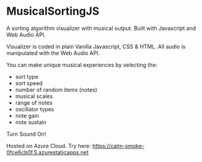 # MusicalSortingJS
A sorting algorithm visualizer with musical output. Built with Javascript and Web Audio API.

Visualizer is coded in plain Vanilla Javascript, CSS & HTML. All audio is manipulated with the Web Audio API.

You can make unique musical experiences by selecting the:

- sort type
- sort speed
- number of random items (notes)
- musical scales
- range of notes
- oscillator types
- note gain
- note sustain

Turn Sound On!

Hosted on Azure Cloud. Try here: https://calm-smoke-0fce6cb0f.5.azurestaticapps.net
